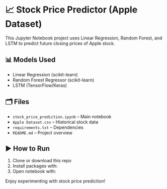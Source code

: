 # 📈 Stock Price Predictor (Apple Dataset)

This Jupyter Notebook project uses Linear Regression, Random Forest, and LSTM to predict future closing prices of Apple stock.

## 📊 Models Used
- Linear Regression (scikit-learn)
- Random Forest Regressor (scikit-learn)
- LSTM (TensorFlow/Keras)

## 🗂 Files
- `stock_price_prediction.ipynb` – Main notebook
- `Apple Dataset.csv` – Historical stock data
- `requirements.txt` – Dependencies
- `README.md` – Project overview

## ▶️ How to Run
1. Clone or download this repo
2. Install packages with:
3. Open notebook with:


Enjoy experimenting with stock price prediction!
